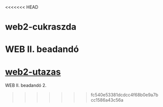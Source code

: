 <<<<<<< HEAD
# web2-cukraszda
WEB II. beadandó
=======
# [web2-utazas](http://beadandofeladat.njeweb2.nhely.hu)
WEB II. beadandó 2.
>>>>>>> fc540e53381dcdcc4f68b0e9a7bcc1586a43c56a
